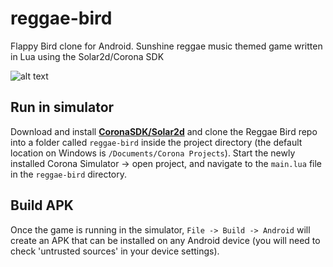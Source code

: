 # reggae-bird
Flappy Bird clone for Android.  Sunshine reggae music themed game written in Lua using the Solar2d/Corona SDK

![alt text](img/demo.gif)

## Run in simulator
Download and install [**CoronaSDK/Solar2d**](https://solar2d.com/) and clone the Reggae Bird repo into a folder called ```reggae-bird``` inside the project directory (the default location on Windows is ```/Documents/Corona Projects```). Start the newly installed Corona Simulator -> open project, and navigate to the ```main.lua``` file in the ```reggae-bird``` directory.

## Build APK
Once the game is running in the simulator, ```File -> Build -> Android``` will create an APK that can be installed on any Android device (you will need to check 'untrusted sources' in your device settings).
